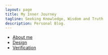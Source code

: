```yaml
---
layout: page
title: My Inner Journey
tagline: Seeking Knowledge, Wisdom and Truth
description: Personal Blog.
---
```


- [About me](pages/aboutme.html)
- [Design](pages/design.html)
- [Verification](pages/verification.html)